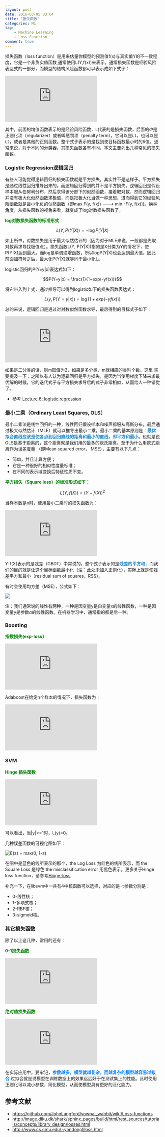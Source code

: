 ```yaml
---
layout: post
date: 2016-03-05 03:04
title: "损失函数"
categories: ML
tag:
	- Machine Learning
	- Loss Function
comment: true
---
```



损失函数（loss function）是用来估量你模型的预测值f(x)与真实值Y的不一致程度，它是一个非负实值函数,通常使用L(Y,f(x))来表示。通常损失函数是经验风险表达式的一部分，而模型的结构风险函数都可以表示成如下式子：

![$$\theta^* = \arg \min_\theta \frac{1}{N}{}\sum_{i=1}^{N} L(y_i, f(x_i; \theta) + \lambda\  \Phi(\theta)$$](http://latex.codecogs.com/gif.latex?%24%24%5Ctheta%5E*%20%3D%20%5Carg%20%5Cmin_%5Ctheta%20%5Cfrac%7B1%7D%7BN%7D%7B%7D%5Csum_%7Bi%3D1%7D%5E%7BN%7D%20L%28y_i%2C%20f%28x_i%3B%20%5Ctheta%29%20&plus;%20%5Clambda%5C%20%5CPhi%28%5Ctheta%29%24%24)

其中，前面的均值函数表示的是经验风险函数，`L`代表的是损失函数，后面的$\Phi$是正则化项（regularizer）或者叫惩罚项（penalty term），它可以是`L1`，也可以是`L2`，或者是其他的正则函数。整个式子表示的是找到使目标函数最小时的$\theta$值。通常来说，对于不同的分类器，其损失函数各有不同，本文主要列出几种常见的损失函数。

<!-- more -->


### Logistic Regression逻辑回归

有些人可能觉得逻辑回归的损失函数就是平方损失，其实并不是这样子。平方损失是通过线性回归推导出来的，而逻辑回归得到的并不是平方损失。逻辑回归是假设样本服从伯努利分布，然后求得该分部下的似然函数，接着取对数，然而逻辑回归并没有极大化似然函数求极值，而是把极大化当做一种思想，进而得到它的经验风险函数就是最小化负的似然函数（即max F(y, f(x))  --->  min -F(y, f(x)))。换种角度，从损失函数的视角来看，就变成了log对数损失函数了。
  
<font color=green>**log对数损失函数的标准形式**</font>：

$$L(Y,P(Y|X)) = -\log P(Y|X)$$

如上所书，对数损失是用于最大似然估计的（因为对于MLE来说，一般都是先取对数再求导找极值点）。损失函数L(Y, P(Y|X))指的是X分类为Y的情况下，使P(Y|X)达到最大。而log是单调递增函数，所以logP(Y|X)也会达到最大值，因此前面加符号之后，最大化P(Y|X)就等同于最小化L。

logistic回归的P(Y=y|x)表达式如下：

$$P(Y=y|x) = \frac{1}{1+exp(-yf(x))}$$

将它带入到上式，通过推导可以得到logistic如下的损失函数表达式：

$$L(y,P(Y=y|x)) = \log (1+exp(-yf(x)))$$


总的来说，逻辑回归是通过对对数似然函数求导，最后得到的目标式子如下：

![$$J(\theta) = - \frac{1}{m}\left [ \sum_{i=1}^m y^{(i)} \log h_{\theta}(x^{(i)}) + (1-y^{(i)}) \log(1-h_{\theta}(x^{(i)}))  \right ]$$](http://latex.codecogs.com/gif.latex?J%28%5Ctheta%29%20%3D%20-%20%5Cfrac%7B1%7D%7Bm%7D%5Cleft%20%5B%20%5Csum_%7Bi%3D1%7D%5Em%20y%5E%7B%28i%29%7D%20%5Clog%20h_%7B%5Ctheta%7D%28x%5E%7B%28i%29%7D%29%20&plus;%20%281-y%5E%7B%28i%29%7D%29%20%5Clog%281-h_%7B%5Ctheta%7D%28x%5E%7B%28i%29%7D%29%29%20%5Cright%20%5D)

如果是二分类的话，则m取值为2，如果是多分类，m就相应的类别个数。这里 需要提及一下：之所以有人认为逻辑回归是平方损失，是因为当使用梯度下降来求最优解的时候，它的迭代式子与平方损失求导后的式子非常相似，从而给人一种错觉了。

- 参考 [Lecture 6: logistic regression](https://www.cs.berkeley.edu/~russell/classes/cs194/f11/lectures/CS194%20Fall%202011%20Lecture%2006.pdf)

### 最小二乘（Ordinary Least Squares, OLS）

最小二乘法是线性回归的一种，线性回归假设样本和噪声都服从高斯分布，最后通过极大似然估计（MLE）就可以推导出最小二乘。最小二乘的基本原则是：<font color="1986C7">**最优拟合直线应该是使各点到回归直线的距离和最小的直线，即平方和最小**</font>。也就是说OLS是基于距离的，这个距离就是我们用的最多的欧氏距离。至于为什么用欧式距离作为误差度量 （即Mean squared error， MSE），主要有以下几点：

- 简单，并且计算方便；
- 它是一种很好的相似性度量标准；
- 在不同的表示域变换后特征性质不变。

<font color=green>**平方损失（Square loss）的标准形式如下：**</font>

$$ L(Y, f(X)) = (Y - f(X))^2 $$

当样本数是n时，使用最小二乘时的损失函数为：

![$$L(Y, f(X)) = \sum _{i=1}^{n}(Y - f(X))^2$$](http://latex.codecogs.com/gif.latex?L%28Y%2C%20f%28X%29%29%20%3D%20%5Csum%20_%7Bi%3D1%7D%5E%7Bn%7D%28Y%20-%20f%28X%29%29%5E2)

Y-f(X)表示的是残差（GBDT）中常说的，整个式子表示的是<font color="#1986C7">**残差的平方和**</font>，而我们的目的就是让这个目标函数最小化（注：此处未加入正则化），实际上就是使残差平方和最小（residual sum of squares，RSS）。

有时会使用均方差（MSE），公式如下：

![](https://upload.wikimedia.org/math/0/6/8/0686d09b81bdb146174754ee2f74b81f.png)

注：我们通常说的线性有两种，一种是因变量y是自变量x的线性函数，一种是因变量y是参数$\alpha$的线性函数。在机器学习中，通常指的都是后一种。

### Boosting

<font color=green>**指数损失(exp-loss）**</font>

![$$L(y, f(x)) = \exp[-yf(x)]$$](http://latex.codecogs.com/gif.latex?L%28y%2C%20f%28x%29%29%20%3D%20%5Cexp%5B-yf%28x%29%5D)

Adaboost在给定n个样本的情况下，损失函数为：


![L(y, f(x)) = \frac{1}{n}\sum_{i=1}^{n}\exp[-y_if(x_i)]](http://latex.codecogs.com/gif.latex?L%28y%2C%20f%28x%29%29%20%3D%20%5Cfrac%7B1%7D%7Bn%7D%5Csum_%7Bi%3D1%7D%5E%7Bn%7D%5Cexp%5B-y_if%28x_i%29%5D)


### SVM

<font color=green>**Hinge 损失函数**</font>


![$$L(y) = \max(0, 1-ty), t=\pm 1$$](http://latex.codecogs.com/gif.latex?L%28y%29%20%3D%20%5Cmax%280%2C%201-ty%29%2C%20t%3D%5Cpm%201)

可以看出，当|y|>=1时，L(y)=0。

几种误差函数的可视化图如下：

![$$E(z) = max(0, 1-z)$$](/assets/articleImg/hinge.png)

在图中是蓝色的线所表示的那个，the Log Loss 为红色的线所表示，而 the Square Loss 是绿色 the misclassification error 用黑色表示。更多关于Hinge loss function，请参考[Hinge-loss](https://en.wikipedia.org/wiki/Hinge_loss).


补充一下，在libsvm中一共有4中核函数可以选择，对应的是`-t`参数分别是：

- 0-线性核；
- 1-多项式核；
- 2-RBF核；
- 3-sigmoid核。

### 其它损失函数

除了以上这几种，常用的还有：

<font color=green>**0-1损失函数**</font>

![L(Y, f(X)) = \left\{\begin{matrix}1 ,& Y \neq f(X)\\ 0 ,& y = f(X)    \end{matrix}\right.](http://latex.codecogs.com/gif.latex?L%28Y%2C%20f%28X%29%29%20%3D%20%5Cleft%5C%7B%5Cbegin%7Bmatrix%7D1%20%2C%26%20Y%20%5Cneq%20f%28X%29%5C%5C%200%20%2C%26%20y%20%3D%20f%28X%29%20%5Cend%7Bmatrix%7D%5Cright.)


<font color=green>**绝对值损失函数**</font>

![$$L(Y, f(X)) = |Y-f(X)|$$](http://latex.codecogs.com/gif.latex?L%28Y%2C%20f%28X%29%29%20%3D%20%7CY-f%28X%29%7C)


在实际应用中，要牢记，<font color="#007FFF">**参数越多，模型就越复杂，而越复杂的模型越容易过拟合**</font>.过拟合就是说模型在训练数据上的效果远远好于在测试集上的性能。此时使用正则化可以减小参数，简化模型，从而使模型具有更好的泛化能力。





## 参考文献

- https://github.com/JohnLangford/vowpal_wabbit/wiki/Loss-functions
- http://image.diku.dk/shark/sphinx_pages/build/html/rest_sources/tutorials/concepts/library_design/losses.html
- http://www.cs.cmu.edu/~yandongl/loss.html